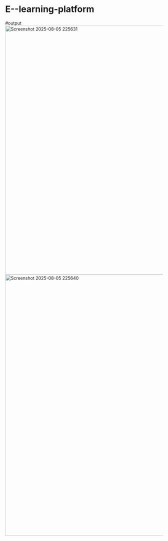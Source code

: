 # E--learning-platform
#output
<img width="1882" height="797" alt="Screenshot 2025-08-05 225631" src="https://github.com/user-attachments/assets/2230656a-cc3a-4092-86e9-6e7a79a9f147" />
<img width="1458" height="835" alt="Screenshot 2025-08-05 225640" src="https://github.com/user-attachments/assets/c9245c10-1b08-47ef-b4f7-eac580a54d28" />
